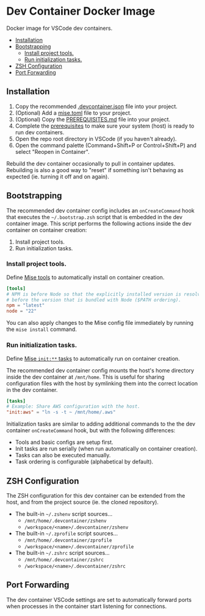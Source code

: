 # Dev Container Docker Image

Docker image for VSCode dev containers.

- [Installation](#installation)
- [Bootstrapping](#bootstrapping)
  - [Install project tools.](#install-project-tools)
  - [Run initialization tasks.](#run-initialization-tasks)
- [ZSH Configuration](#zsh-configuration)
- [Port Forwarding](#port-forwarding)

## Installation

1. Copy the recommended [.devcontainer.json](.devcontainer.json) file into your project.
2. (Optional) Add a [mise.toml](#tools-mise) file to your project.
3. (Optional) Copy the [PREREQUISITES.md](PREREQUISITES.md) file into your project.
4. Complete the [prerequisites](PREREQUISITES.md) to make sure your system (host) is ready to run dev containers.
5. Open the repo root directory in VSCode (if you haven't already).
6. Open the command palette (Command+Shift+P or Control+Shift+P) and select "Reopen in Container".

Rebuild the dev container occasionally to pull in container updates. Rebuilding is also a good way to "reset" if something isn't behaving as expected (ie. turning it off and on again).

## Bootstrapping

The recommended dev container config includes an `onCreateCommand` hook that executes the `~/.bootstrap.zsh` script that is embedded in the dev container image. This script performs the following actions inside the dev container on container creation:

1. Install project tools.
2. Run initialization tasks.

### Install project tools.

Define [Mise tools](https://mise.jdx.dev/dev-tools/) to automatically install on container creation.

```toml
[tools]
# NPM is before Node so that the explicitly installed version is resolved
# before the version that is bundled with Node ($PATH ordering).
npm = "latest"
node = "22"
```

You can also apply changes to the Mise config file immediately by running the `mise install` command.

### Run initialization tasks.

Define [Mise `init:**` tasks](https://mise.jdx.dev/tasks/) to automatically run on container creation.

The recommended dev container config mounts the host's home directory inside the dev container at `/mnt/home`. This is useful for sharing configuration files with the host by symlinking them into the correct location in the dev container.

```toml
[tasks]
# Example: Share AWS configuration with the host.
"init:aws" = "ln -s -t ~ /mnt/home/.aws"
```

Initialization tasks are similar to adding additional commands to the the dev container `onCreateCommand` hook, but with the following differences:

- Tools and basic configs are setup first.
- Init tasks are run serially (when run automatically on container creation).
- Tasks can also be executed manually.
- Task ordering is configurable (alphabetical by default).

## ZSH Configuration

The ZSH configuration for this dev container can be extended from the host, and from the project source (ie. the cloned repository).

- The built-in `~/.zshenv` script sources...
  - `/mnt/home/.devcontainer/zshenv`
  - `/workspace/<name>/.devcontainer/zshenv`
- The built-in `~/.zprofile` script sources...
  - `/mnt/home/.devcontainer/zprofile`
  - `/workspace/<name>/.devcontainer/zprofile`
- The built-in `~/.zshrc` script sources...
  - `/mnt/home/.devcontainer/zshrc`
  - `/workspace/<name>/.devcontainer/zshrc`

## Port Forwarding

The dev container VSCode settings are set to automatically forward ports when processes in the container start listening for connections.
